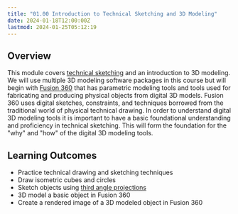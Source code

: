 ```yaml
---
title: "01.00 Introduction to Technical Sketching and 3D Modeling"
date: 2024-01-18T12:00:00Z
lastmod: 2024-01-25T05:12:19
---
```


## Overview

This module covers [technical sketching](../../../../drawing/technical-sketching.md) and an introduction to 3D modeling. We will use multiple 3D modeling software packages in this course but will begin with [Fusion 360](../../../../3d-modeling/fusion-360/fusion-360.md) that has parametric modeling tools and tools used for fabricating and producing physical objects from digital 3D models. Fusion 360 uses digital sketches, constraints, and techniques borrowed from the traditional world of physical technical drawing. In order to understand digital 3D modeling tools it is important to have a basic foundational understanding and proficiency in technical sketching. This will form the foundation for the "why" and "how" of the digital 3D modeling tools.

## Learning Outcomes

- Practice technical drawing and sketching techniques
- Draw isometric cubes and circles
- Sketch objects using [third angle projections](../../../../drawing/third-angle-projection.md)
- 3D model a basic object in Fusion 360
- Create a rendered image of a 3D modeled object in Fusion 360
